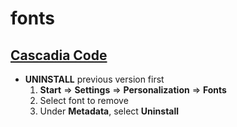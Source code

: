 # fonts

## [Cascadia Code](https://github.com/microsoft/cascadia-code)
* **UNINSTALL** previous version first
    1. **Start** => **Settings** => **Personalization** => **Fonts**
    1. Select font to remove
    1. Under **Metadata**, select **Uninstall**